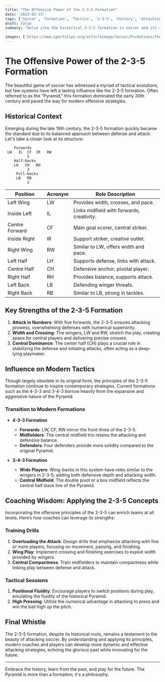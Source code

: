 ```yaml
---
title: "The Offensive Power of the 2-3-5 Formation"
date: '2023-03-23'
tags: ['Soccer', 'Formation', 'Tactics', '2-3-5', 'History', 'Attacking', 'Coaching', 'Strategy', 'Analysis']
draft: false
summary: "Delve into the historical 2-3-5 formation in soccer and its significant impact on modern attacking strategies, blending historical insights with contemporary coaching perspectives."

images: ['https://www.sportstips.org/articleimage/Soccer/Formations/the_offensive_power_of_the_2_3_5_formation.webp']
---
```


# The Offensive Power of the 2-3-5 Formation

The beautiful game of soccer has witnessed a myriad of tactical evolutions, but few systems have left a lasting influence like the 2-3-5 formation. Often referred to as the "Pyramid," this formation dominated the early 20th century and paved the way for modern offensive strategies.

## Historical Context

Emerging during the late 19th century, the 2-3-5 formation quickly became the standard due to its balanced approach between defense and attack. Let's take a closer look at its structure:

```plaintext
    Forwards
 LW   IL  CF  IR   RW
          5
    Half-backs
    LH   CH   RH
          3
     Full-backs
     LB   RB
          2
```

| Position  | Acronym   | Role Description                    |
|-----------|-----------|-------------------------------------|
| Left Wing | LW        | Provides width, crosses, and pace.  |
| Inside Left | IL      | Links midfield with forwards, creativity. |
| Centre Forward | CF  | Main goal scorer, central striker.   |
| Inside Right | IR     | Support striker, creative outlet.   |
| Right Wing | RW       | Similar to LW, offers width and pace. |
| Left Half | LH        | Supports defense, links with attack. |
| Centre Half | CH      | Defensive anchor, pivotal player.   |
| Right Half | RH       | Provides balance, supports attack.  |
| Left Back | LB        | Defending winger threats.           |
| Right Back | RB       | Similar to LB, strong in tackles.   |

## Key Strengths of the 2-3-5 Formation

1. **Attack in Numbers**: With five forwards, the 2-3-5 ensures attacking prowess, overwhelming defenses with numerical superiority.
2. **Width and Crossing**: The wingers, LW and RW, stretch the play, creating space for central players and delivering precise crosses.
3. **Central Dominance**: The center half (CH) plays a crucial role in stabilizing the defense and initiating attacks, often acting as a deep-lying playmaker.

## Influence on Modern Tactics

Though largely obsolete in its original form, the principles of the 2-3-5 formation continue to inspire contemporary strategies. Current formations such as the 4-3-3 and 3-4-3 borrow heavily from the expansive and aggressive nature of the Pyramid.

### Transition to Modern Formations

- **4-3-3 Formation**
  - **Forwards**: LW, CF, RW mirror the front three of the 2-3-5.
  - **Midfielders**: The central midfield trio retains the attacking and defensive balance.
  - **Defenders**: Four defenders provide more solidity compared to the original Pyramid.

- **3-4-3 Formation**
  - **Wide Players**: Wing-backs in this system have roles similar to the wingers in 2-3-5, adding both defensive depth and attacking width.
  - **Central Midfield**: The double pivot or a box midfield reflects the central half-back line of the Pyramid.

## Coaching Wisdom: Applying the 2-3-5 Concepts

Incorporating the offensive principles of the 2-3-5 can enrich teams at all levels. Here’s how coaches can leverage its strengths:

### Training Drills

1. **Overloading the Attack**: Design drills that emphasize attacking with five or more players, focusing on movement, passing, and finishing.
2. **Wing Play**: Implement crossing and finishing exercises to exploit width provided by wingers.
3. **Central Compactness**: Train midfielders to maintain compactness while linking play between defense and attack.

### Tactical Sessions

1. **Positional Fluidity**: Encourage players to switch positions during play, emulating the fluidity of the historical Pyramid.
2. **High Pressing**: Utilize the numerical advantage in attacking to press and win the ball high up the pitch.

## Final Whistle

The 2-3-5 formation, despite its historical roots, remains a testament to the beauty of attacking soccer. By understanding and applying its principles, modern coaches and players can develop more dynamic and effective attacking strategies, echoing the glorious past while innovating for the future.

---

Embrace the history, learn from the past, and play for the future. The Pyramid is more than a formation; it's a philosophy.

```

